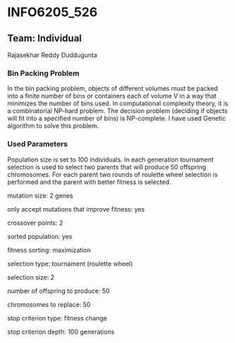 # INFO6205_526
## Team: Individual
Rajasekhar Reddy Duddugunta
### Bin Packing Problem
In the bin packing problem, objects of different volumes must be packed into a finite number of bins or containers each of volume V in a way that minimizes the number of bins used. In computational complexity theory, it is a combinatorial NP-hard problem. The decision problem (deciding if objects will fit into a specified number of bins) is NP-complete.
I have used Genetic algorithm to solve this problem.
 ### Used Parameters
 Population size is set to 100 individuals. In each generation tournament selection is used to select two parents that will produce 50 offspring chromosomes. For each parent two rounds of roulette wheel selection is performed and the parent with better fitness is selected.


mutation size:	2 genes


only accept mutations that improve fitness:	yes


crossover points:	2


sorted population:	yes


fitness sorting:	maximization


selection type:	tournament (roulette wheel)


selection size:	2


number of offspring to produce:	50


chromosomes to replace:	50


stop criterion type:	fitness change


stop criterion depth:	100 generations

